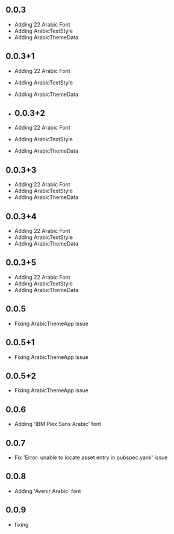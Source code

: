 ## 0.0.3

* Adding 22 Arabic Font
* Adding ArabicTextStyle
* Adding ArabicThemeData

## 0.0.3+1

* Adding 22 Arabic Font
* Adding ArabicTextStyle
* Adding ArabicThemeData

* ## 0.0.3+2

* Adding 22 Arabic Font
* Adding ArabicTextStyle
* Adding ArabicThemeData

## 0.0.3+3

* Adding 22 Arabic Font
* Adding ArabicTextStyle
* Adding ArabicThemeData

## 0.0.3+4

* Adding 22 Arabic Font
* Adding ArabicTextStyle
* Adding ArabicThemeData


## 0.0.3+5

* Adding 22 Arabic Font
* Adding ArabicTextStyle
* Adding ArabicThemeData



## 0.0.5

* Fixing ArabicThemeApp issue


## 0.0.5+1

* Fixing ArabicThemeApp issue


## 0.0.5+2

* Fixing ArabicThemeApp issue


## 0.0.6

* Adding 'IBM Plex Sans Arabic' font


## 0.0.7

* Fix 'Error: unable to locate asset entry in pubspec.yaml' issue

## 0.0.8
* Adding 'Avenir Arabic' font

## 0.0.9
* fixing 
